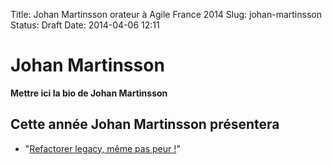 Title: Johan Martinsson orateur à Agile France 2014 
Slug: johan-martinsson
Status: Draft
Date: 2014-04-06 12:11

# Johan Martinsson

**Mettre ici la bio de Johan Martinsson**
## Cette année Johan Martinsson présentera

* "[Refactorer legacy, même pas peur !](../sessions/refactorer-legacy-meme-pas-peur.html)"


